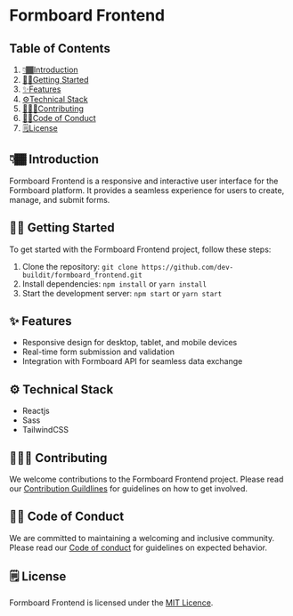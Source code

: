 # Formboard Frontend

## Table of Contents

1. [👇🏾Introduction](#-introduction)
2. [✍🏾Getting Started](#-getting-started)
3. [✨Features](#-features)
4. [⚙️Technical Stack](#️-technical-stack)
5. [🧑🏾‍💻Contributing](#-contributing)
6. [🤝🏾Code of Conduct](#-code-of-conduct)
7. [🗒️License](#️-license)

## 👇🏾 Introduction

Formboard Frontend is a responsive and interactive user interface for the Formboard platform. It provides a seamless experience for users to create, manage, and submit forms.

## ✍🏾 Getting Started

To get started with the Formboard Frontend project, follow these steps:

1. Clone the repository: `git clone https://github.com/dev-buildit/formboard_frontend.git`
2. Install dependencies: `npm install` or `yarn install`
3. Start the development server: `npm start` or `yarn start`

## ✨ Features

- Responsive design for desktop, tablet, and mobile devices
- Real-time form submission and validation
- Integration with Formboard API for seamless data exchange

## ⚙️ Technical Stack

- Reactjs
- Sass
- TailwindCSS

## 🧑🏾‍💻 Contributing

We welcome contributions to the Formboard Frontend project. Please read our [Contribution Guildlines](./CONTRIBUTING.md) for guidelines on how to get involved.

## 🤝🏾 Code of Conduct

We are committed to maintaining a welcoming and inclusive community. Please read our [Code of conduct](./CODE_OF_CONDUCT.md) for guidelines on expected behavior.

## 🗒️ License

Formboard Frontend is licensed under the [MIT Licence](./LICENSE.md).
